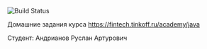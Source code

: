 ![Build Status](https://github.com/RuslanAndrianov/java-course-2023/actions/workflows/build.yml/badge.svg)

Домашние задания курса https://fintech.tinkoff.ru/academy/java

Студент: Андрианов Руслан Артурович
